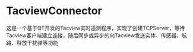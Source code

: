 # TacviewConnector
这是一个基于QT开发的Tacview实时遥测程序，实现了创建TCPServer，等待Tacview客户端建立连接，随后同步或异步的向Tacview发送实体、传感器、航路、释放干扰弹等功能
